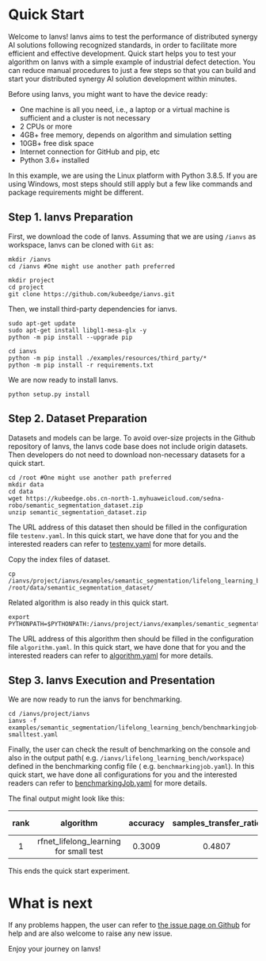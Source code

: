 # Quick Start

Welcome to Ianvs! Ianvs aims to test the performance of distributed synergy AI solutions following recognized standards,
in order to facilitate more efficient and effective development. Quick start helps you to test your algorithm on Ianvs
with a simple example of industrial defect detection. You can reduce manual procedures to just a few steps so that you can
build and start your distributed synergy AI solution development within minutes.

Before using Ianvs, you might want to have the device ready:
- One machine is all you need, i.e., a laptop or a virtual machine is sufficient and a cluster is not necessary
- 2 CPUs or more
- 4GB+ free memory, depends on algorithm and simulation setting
- 10GB+ free disk space
- Internet connection for GitHub and pip, etc
- Python 3.6+ installed

In this example, we are using the Linux platform with Python 3.8.5. If you are using Windows, most steps should still apply but a few like commands and package requirements might be different.

## Step 1. Ianvs Preparation

First, we download the code of Ianvs. Assuming that we are using `/ianvs` as workspace, Ianvs can be cloned with `Git`
as:

``` shell
mkdir /ianvs
cd /ianvs #One might use another path preferred

mkdir project
cd project
git clone https://github.com/kubeedge/ianvs.git
```


Then, we install third-party dependencies for ianvs.
``` shell
sudo apt-get update
sudo apt-get install libgl1-mesa-glx -y
python -m pip install --upgrade pip

cd ianvs
python -m pip install ./examples/resources/third_party/*
python -m pip install -r requirements.txt
```

We are now ready to install Ianvs.
``` shell
python setup.py install
```

## Step 2. Dataset Preparation

Datasets and models can be large. To avoid over-size projects in the Github repository of Ianvs, the Ianvs code base does
not include origin datasets. Then developers do not need to download non-necessary datasets for a quick start.

``` shell
cd /root #One might use another path preferred
mkdir data
cd data
wget https://kubeedge.obs.cn-north-1.myhuaweicloud.com/sedna-robo/semantic_segmentation_dataset.zip
unzip semantic_segmentation_dataset.zip
```

The URL address of this dataset then should be filled in the configuration file ``testenv.yaml``. In this quick start,
we have done that for you and the interested readers can refer to [testenv.yaml](https://ianvs.readthedocs.io/en/latest/guides/how-to-test-algorithms.html#step-1-test-environment-preparation) for more details.

Copy the index files of dataset.

``` shell
cp /ianvs/project/ianvs/examples/semantic_segmentation/lifelong_learning_bench/indexes/* /root/data/semantic_segmentation_dataset/
```

<!-- Please put the downloaded dataset on the above dataset path, e.g., `/ianvs/dataset`. One can transfer the dataset to the path, e.g., on a remote Linux system using [XFTP].  -->


Related algorithm is also ready in this quick start.
``` shell
export PYTHONPATH=$PYTHONPATH:/ianvs/project/ianvs/examples/semantic_segmentation/lifelong_learning_bench/testalgorithms/rfnet/RFNet
```

The URL address of this algorithm then should be filled in the configuration file ``algorithm.yaml``. In this quick
start, we have done that for you and the interested readers can refer to [algorithm.yaml](https://ianvs.readthedocs.io/en/latest/guides/how-to-test-algorithms.html#step-1-test-environment-preparation) for more details.

## Step 3. Ianvs Execution and Presentation

We are now ready to run the ianvs for benchmarking.

``` shell
cd /ianvs/project/ianvs
ianvs -f examples/semantic_segmentation/lifelong_learning_bench/benchmarkingjob-smalltest.yaml
```

Finally, the user can check the result of benchmarking on the console and also in the output path(
e.g. `/ianvs/lifelong_learning_bench/workspace`) defined in the benchmarking config file (
e.g. `benchmarkingjob.yaml`). In this quick start, we have done all configurations for you and the interested readers
can refer to [benchmarkingJob.yaml](https://ianvs.readthedocs.io/en/latest/guides/how-to-test-algorithms.html#step-1-test-environment-preparation) for more details.

The final output might look like this:

|rank  |algorithm                |accuracy  |samples_transfer_ratio|paradigm            |basemodel  |task_definition       |task_allocation        |basemodel-learning_rate  |task_definition-origins|task_allocation-origins |
|:----:|:-----------------------:|:--------:|:--------------------:|:------------------:|:---------:|:--------------------:|:---------------------:|:-----------------------:|:----------------------|:-----------------------|
|1     |rfnet_lifelong_learning for small test | 0.3009   |0.4807               |lifelonglearning    | BaseModel |TaskDefinitionByOrigin| TaskAllocationByOrigin|0.0001                   |['real', 'sim']        |['real', 'sim']         |


This ends the quick start experiment.

# What is next

If any problems happen, the user can refer to [the issue page on Github](https://github.com/kubeedge/ianvs/issues) for help and are also welcome to raise any new issue.

Enjoy your journey on Ianvs!
